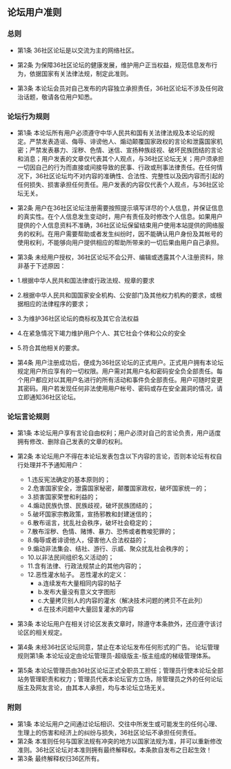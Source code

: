 ## 论坛用户准则
  

### 总则
* 第1条 36社区论坛是以交流为主的网络社区。

* 第2条 为保障36社区论坛的健康发展，维护用户正当权益，规范信息发布行为，依据国家有关法律法规，制定此准则。

* 第3条 本论坛会员对自己发布的内容独立承担责任，36社区论坛不涉及任何政治话题，敬请各位用户知悉。

### 论坛行为规则
* 第1条 本论坛所有用户必须遵守中华人民共和国有关法律法规及本论坛的规定。严禁发表造谣、侮辱、诽谤他人、煽动颠覆国家政权的言论和泄露国家机密；严禁发表暴力、淫秽、色情、迷信、宣扬种族歧视、破坏民族团结的言论和消息；用户发表的文章仅代表其个人观点，与36社区论坛无关；用户须承担一切因自己的行为而直接或间接导致的民事、行政或刑事法律责任。在任何情况下，36社区论坛均不对内容的准确性、合法性、完整性以及因内容而引起的任何损失、损害承担任何责任。用户发表的内容仅代表个人观点，与36社区论坛无关。


* 第2条 用户在36社区论坛注册需要按照提示填写详尽的个人信息，并保证信息的真实性。在个人信息发生变动时，用户有责任及时修改个人信息。如果用户提供的个人信息资料不准确，36社区论坛保留结束用户使用本站提供的网络服务的权利。在用户需要帮助或者发生纠纷时，因不能确认用户身份及其帐号的使用权利，不能够向用户提供相应的帮助所带来的一切后果由用户自己承担。


* 第3条 未经用户授权，36社区论坛不会公开、编辑或透露其个人注册资料，除非基于下述原因：
 * 1.根据中华人民共和国法律或行政法规、规章的要求    
 * 2.根据中华人民共和国国家安全机构、公安部门及其他权力机构的要求，或根据相应的法律程序的要求；    
 * 3.为维护36社区论坛的商标权及其它合法权益    
 * 4.在紧急情况下竭力维护用户个人、其它社会个体和公众的安全   
 * 5.符合其他相关的要求。


* 第4条 用户注册成功后，便成为36社区论坛的正式用户。正式用户拥有本论坛规定用户所应享有的一切权限。用户需对其用户名和密码安全负全部责任。每个用户都应对以其用户名进行的所有活动和事件负全部责任。用户可随时变更其密码。用户若发现任何非法使用用户帐号、密码或存在安全漏洞的情况，请立即通知36社区论坛。


### 论坛言论规则
* 第1条 本论坛用户享有言论自由权利；用户必须对自己的言论负责，用户适度拥有修改、删除自己发表的文章的权利。


* 第2条 本论坛用户不得在本论坛发表包含以下内容的言论，否则本论坛有权自行处理并不予通知用户：
  * 1.违反宪法确定的基本原则的；
  * 2.危害国家安全，泄露国家秘密，颠覆国家政权，破坏国家统一的；
  * 3.损害国家荣誉和利益的；
  * 4.煽动民族仇恨、民族歧视，破坏民族团结的；
  * 5.破坏国家宗教政策，宣扬邪教和封建迷信的；
  * 6.散布谣言，扰乱社会秩序，破坏社会稳定的；
  * 7.散布淫秽、色情、赌博、暴力、恐怖或者教唆犯罪的；
  * 8.侮辱或者诽谤他人，侵害他人合法权益的；
  * 9.煽动非法集会、结社、游行、示威、聚众扰乱社会秩序的；
  * 10.以非法民间组织名义活动的；
  * 11.含有法律、行政法规禁止的其他内容的；
  * 12.恶性灌水帖子。
     恶性灌水的定义：
     * a.连续发布大量相同内容的帖子
     * b.发布大量没有意义文字图形
     * c.大量拷贝别人的内容的灌水（解决技术问题的拷贝不在此列）
     * d.在技术问题中大量回复灌水的内容
* 第3条 本论坛用户在相关讨论区发表文章时，除遵守本条款外，还应遵守该讨论区的相关规定。
* 第4条 未经36社区论坛同意，禁止在本论坛发布任何形式的广告。
论坛管理规则第1条 本论坛设定由论坛管理员-超级版主-版主组成的梯级管理体系。
* 第5条 本论坛管理员由36社区论坛正式全职员工担任；管理员行使本论坛全部站务管理职责和权力；管理员代表本论坛官方立场，除管理员之外的任何论坛版主及网友言论，由其本人承担，均与本论坛立场无关。

### 附则
* 第1条 本论坛用户之间通过论坛相识、交往中所发生或可能发生的任何心理、生理上的伤害和经济上的纠纷与损失，36社区论坛不承担任何责任。
* 第2条 本准则任何与国家法规有冲突的地方以国家法规为准，并可以重新修改准则。36社区论坛对本准则拥有最终解释权。本条款自发布之日起生效！
* 第3条 最终解释权归36区所有。
  	
                                                          
